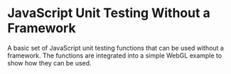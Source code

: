 # JavaScript Unit Testing Without a Framework
A basic set of JavaScript unit testing functions that can be used without a framework. The functions are integrated into a simple WebGL example to show how they can be used.
